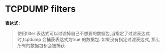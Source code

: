 # TCPDUMP filters

**表达式 :**


> 使用filter 表达式可以过滤掉自己不想要的数据包,当指定了过滤表达式时,tcpdump 会捕获表达式为true 的数据包. 如果没有指定过滤表达式, 那么所有的数据包都会被捕获.



  












